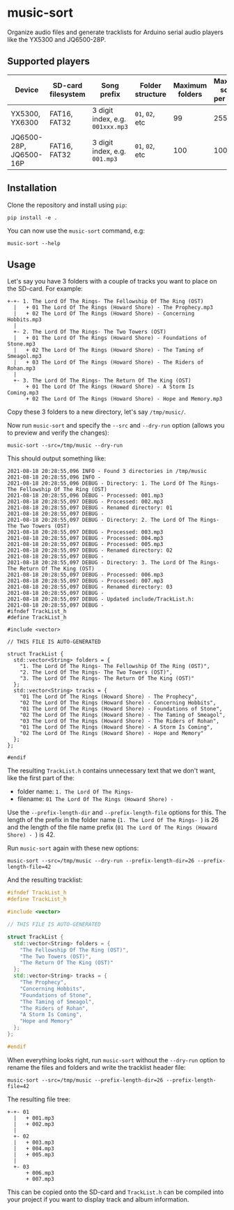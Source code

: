 # music-sort

Organize audio files and generate tracklists for Arduino serial audio players like the YX5300 and JQ6500-28P.

## Supported players

| Device | SD-card filesystem | Song prefix | Folder structure | Maximum folders | Maximum songs per folder | Reference |
| --- | --- | --- | --- | --- | --- | --- |
| YX5300, YX6300 | FAT16, FAT32 | 3 digit index, e.g. `001xxx.mp3` | `01`, `02`, etc | 99 | 255 | [MD_YX5300 library](https://majicdesigns.github.io/MD_YX5300/) |
| JQ6500-28P, JQ6500-16P | FAT16, FAT32 | 3 digit index, e.g. `001.mp3` | `01`, `02`, etc | 100 | 1000 | [Module docs](https://sparks.gogo.co.nz/jq6500/index.html), [JQ6500_Serial library](https://github.com/sleemanj/JQ6500_Serial) |

## Installation

Clone the repository and install using `pip`:

```console
pip install -e .
```

You can now use the `music-sort` command, e.g:

```console
music-sort --help
```

## Usage

Let's say you have 3 folders with a couple of tracks you want to place on the SD-card. For example:

```
+-+- 1. The Lord Of The Rings- The Fellowship Of The Ring (OST)
  |   + 01 The Lord Of The Rings (Howard Shore) - The Prophecy.mp3
  |   + 02 The Lord Of The Rings (Howard Shore) - Concerning Hobbits.mp3
  |
  +- 2. The Lord Of The Rings- The Two Towers (OST)
  |   + 01 The Lord Of The Rings (Howard Shore) - Foundations of Stone.mp3
  |   + 02 The Lord Of The Rings (Howard Shore) - The Taming of Smeagol.mp3
  |   + 03 The Lord Of The Rings (Howard Shore) - The Riders of Rohan.mp3
  |
  +- 3. The Lord Of The Rings- The Return Of The King (OST)
      + 01 The Lord Of The Rings (Howard Shore) - A Storm Is Coming.mp3
      + 02 The Lord Of The Rings (Howard Shore) - Hope and Memory.mp3
```

Copy these 3 folders to a new directory, let's say `/tmp/music/`.

Now run `music-sort` and specify the `--src` and `--dry-run` option (allows you
to preview and verify the changes):

```console
music-sort --src=/tmp/music --dry-run
```

This should output something like:

```
2021-08-18 20:28:55,096 INFO - Found 3 directories in /tmp/music
2021-08-18 20:28:55,096 INFO -
2021-08-18 20:28:55,096 DEBUG - Directory: 1. The Lord Of The Rings- The Fellowship Of The Ring (OST)
2021-08-18 20:28:55,096 DEBUG - Processed: 001.mp3
2021-08-18 20:28:55,097 DEBUG - Processed: 002.mp3
2021-08-18 20:28:55,097 DEBUG - Renamed directory: 01
2021-08-18 20:28:55,097 DEBUG -
2021-08-18 20:28:55,097 DEBUG - Directory: 2. The Lord Of The Rings- The Two Towers (OST)
2021-08-18 20:28:55,097 DEBUG - Processed: 003.mp3
2021-08-18 20:28:55,097 DEBUG - Processed: 004.mp3
2021-08-18 20:28:55,097 DEBUG - Processed: 005.mp3
2021-08-18 20:28:55,097 DEBUG - Renamed directory: 02
2021-08-18 20:28:55,097 DEBUG -
2021-08-18 20:28:55,097 DEBUG - Directory: 3. The Lord Of The Rings- The Return Of The King (OST)
2021-08-18 20:28:55,097 DEBUG - Processed: 006.mp3
2021-08-18 20:28:55,097 DEBUG - Processed: 007.mp3
2021-08-18 20:28:55,097 DEBUG - Renamed directory: 03
2021-08-18 20:28:55,097 DEBUG -
2021-08-18 20:28:55,097 DEBUG - Updated include/TrackList.h:
2021-08-18 20:28:55,097 DEBUG -
#ifndef TrackList_h
#define TrackList_h

#include <vector>

// THIS FILE IS AUTO-GENERATED

struct TrackList {
  std::vector<String> folders = {
    "1. The Lord Of The Rings- The Fellowship Of The Ring (OST)",
    "2. The Lord Of The Rings- The Two Towers (OST)",
    "3. The Lord Of The Rings- The Return Of The King (OST)"
  };
  std::vector<String> tracks = {
    "01 The Lord Of The Rings (Howard Shore) - The Prophecy",
    "02 The Lord Of The Rings (Howard Shore) - Concerning Hobbits",
    "01 The Lord Of The Rings (Howard Shore) - Foundations of Stone",
    "02 The Lord Of The Rings (Howard Shore) - The Taming of Smeagol",
    "03 The Lord Of The Rings (Howard Shore) - The Riders of Rohan",
    "01 The Lord Of The Rings (Howard Shore) - A Storm Is Coming",
    "02 The Lord Of The Rings (Howard Shore) - Hope and Memory"
  };
};

#endif
```

The resulting `TrackList.h` contains unnecessary text that we don't want, like
the first part of the:

- folder name: `1. The Lord Of The Rings- `
- filename: `01 The Lord Of The Rings (Howard Shore) - `

Use the `--prefix-length-dir` and `--prefix-length-file` options for this.
The length of the prefix in the folder name (`1. The Lord Of The Rings- `) is 26
and the length of the file name prefix (`01 The Lord Of The Rings (Howard Shore) - `)
is 42.

Run `music-sort` again with these new options:

```
music-sort --src=/tmp/music --dry-run --prefix-length-dir=26 --prefix-length-file=42
```

And the resulting tracklist:

```cpp
#ifndef TrackList_h
#define TrackList_h

#include <vector>

// THIS FILE IS AUTO-GENERATED

struct TrackList {
  std::vector<String> folders = {
    "The Fellowship Of The Ring (OST)",
    "The Two Towers (OST)",
    "The Return Of The King (OST)"
  };
  std::vector<String> tracks = {
    "The Prophecy",
    "Concerning Hobbits",
    "Foundations of Stone",
    "The Taming of Smeagol",
    "The Riders of Rohan",
    "A Storm Is Coming",
    "Hope and Memory"
  };
};

#endif
```

When everything looks right, run `music-sort` without the `--dry-run` option to rename
the files and folders and write the tracklist header file:

```
music-sort --src=/tmp/music --prefix-length-dir=26 --prefix-length-file=42
```

The resulting file tree:

```
+-+- 01
  |   + 001.mp3
  |   + 002.mp3
  |
  +- 02
  |   + 003.mp3
  |   + 004.mp3
  |   + 005.mp3
  |
  +- 03
      + 006.mp3
      + 007.mp3
```

This can be copied onto the SD-card and `TrackList.h` can be compiled into your project
if you want to display track and album information.
